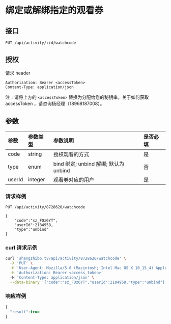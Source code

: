 # 绑定或解绑指定的观看券

## 接口

```http
PUT /api/activity/:id/watchcode
```

## 授权

请求 header

```http
Authorization: Bearer <accessToken>
Content-Type: application/json
```

注：请将上方的 `<accessToken>` 替换为分配给您的秘钥串。关于如何获取 accessToken ，请咨询杨经理（18968187008）。

## 参数

| 参数 | 参数类型 | 参数说明 | 是否必填 |
| :--- | :--- | :--- | :--- |
| code | string | 授权观看的方式 | 是 |
| type | enum | bind 绑定; unbind 解绑; 默认为 unbind | 否 |
| userId | integer | 观看券对应的用户 | 是 |

### 请求样例

```http
PUT /api/activity/8728620/watchcode

{
    "code":"sz_FOz6YT",
    "userId":2184958,
    "type":"unbind"
}
```

### curl 请求示例

```bash
curl 'shangzhibo.tv/api/activity/8728620/watchcode' \
  -X 'PUT' \
  -H 'User-Agent: Mozilla/5.0 (Macintosh; Intel Mac OS X 10_15_4) AppleWebKit/537.36 (KHTML, like Gecko) Chrome/83.0.4103.61 Safari/537.36' \
  -H 'Authorization: Bearer <access_token>'
  -H 'Content-Type: application/json' \
  --data-binary '{"code":"sz_FOz6YT","userId":2184958,"type":"unbind"}'
```

### 响应样例

```javascript
{
  "result":true
}
```

